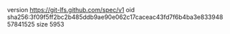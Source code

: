 version https://git-lfs.github.com/spec/v1
oid sha256:3f09f5ff2bc2b485ddb9ae90e062c17caceac43fd7f6b4ba3e83394857841525
size 5953
